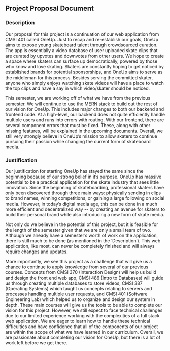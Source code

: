 ## Project Proposal Document

### Description

Our proposal for this project is a continuation of our web application from CMSI 401 called OneUp. Just to recap and re-establish our goals, OneUp aims to expose young skateboard talent through crowdsourced curation. The app is essentially a video database of user uploaded skate clips that are curated by upvotes and downvotes from other users. We hope to create a space where skaters can surface up democratically, powered by those who know and love skating. Skaters are constantly hoping to get noticed by established brands for potential sponsorships, and OneUp aims to serve as the middleman for this process. Besides serving the committed skater, anyone who simply enjoys watching skate videos will have a place to watch the top clips and have a say in which video/skater should be noticed.

This semester, we are working off of what we have from the previous semester. We will continue to use the MERN stack to build out the rest of our vision for OneUp. This includes major changes to both our backend and frontend code. At a high-level, our backend does not quite efficiently handle multiple users and runs into errors with routing. With our frontend, there are several component errors that must be fixed. These, along with other missing features, will be explained in the upcoming documents. Overall, we still very strongly believe in OneUp’s mission to allow skaters to continue pursuing their passion while changing the current form of skateboard media.

### Justification 

Our justification for starting OneUp has stayed the same since the beginning because of our strong belief in it’s purpose. OneUp has massive potential to be a practical application for the skate industry that sees little innovation. Since the beginning of skateboarding, professional skaters have only been discovered through three main ways: physically sending in clips to brand names, winning competitions, or gaining a large following on social media. However, in today’s digital media age, this can be done in a much more efficient and decentralized way -- by creating an avenue for skaters to build their personal brand while also introducing a new form of skate media.

Not only do we believe in the potential of this project, but it is feasible for the length of the semester given that we are only a small team of two. Although we already have a semester’s worth of work on the application, there is still much to be done (as mentioned in the ‘Description’). This web application, like most, can never be completely finished and will always require changes and updates. 

More importantly, we see this project as a challenge that will give us a chance to continue to apply knowledge from several of our previous courses. Concepts from CMSI 370 (Interaction Design) will help us build and design the front end web app, CMSI 486 (Intro to Databases) will guide us through creating multiple databases to store videos, CMSI 387 (Operating Systems) which taught us concepts relating to servers and processes handling multiple user requests, and CMSI 401 (Software Engineering Lab) which helped us to organize and design our system in depth. These main courses will give us the tools to be able to complete our vision for this project. However, we still expect to face technical challenges due to our limited experience working with the complexities of a full stack web application. We are eager to learn how to handle these technical difficulties and have confidence that all of the components of our project are within the scope of what we have learned in our curriculum. Overall, we are passionate about completing our vision for OneUp, but there is a lot of work left before we get there.

